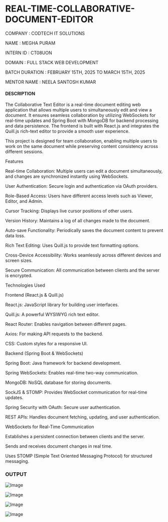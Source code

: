 # REAL-TIME-COLLABORATIVE-DOCUMENT-EDITOR

COMPANY : CODTECH IT SOLUTIONS

NAME : MEGHA PURAM

INTERN ID : CT08UON

DOMAIN : FULL STACK WEB DEVELOPMENT

BATCH DURATION : FEBRUARY 15TH, 2025 TO MARCH 15TH, 2025

MENTOR NAME : NEELA SANTOSH KUMAR


#### DESCRIPTION
The Collaborative Text Editor is a real-time document editing web application that allows multiple users to simultaneously edit and view a document. It ensures seamless collaboration by utilizing WebSockets for real-time updates and Spring Boot with MongoDB for backend processing and data persistence. The frontend is built with React.js and integrates the Quill.js rich-text editor to provide a smooth user experience.

This project is designed for team collaboration, enabling multiple users to work on the same document while preserving content consistency across different sessions.

Features

Real-time Collaboration: Multiple users can edit a document simultaneously, and changes are synchronized instantly using WebSockets.

User Authentication: Secure login and authentication via OAuth providers.

Role-Based Access: Users have different access levels such as Viewer, Editor, and Admin.

Cursor Tracking: Displays live cursor positions of other users.

Version History: Maintains a log of all changes made to the document.

Auto-save Functionality: Periodically saves the document content to prevent data loss.

Rich Text Editing: Uses Quill.js to provide text formatting options.

Cross-Device Accessibility: Works seamlessly across different devices and screen sizes.

Secure Communication: All communication between clients and the server is encrypted.

Technologies Used

Frontend (React.js & Quill.js)

React.js: JavaScript library for building user interfaces.

Quill.js: A powerful WYSIWYG rich text editor.

React Router: Enables navigation between different pages.

Axios: For making API requests to the backend.

CSS: Custom styles for a responsive UI.

Backend (Spring Boot & WebSockets)

Spring Boot: Java framework for backend development.

Spring WebSockets: Enables real-time two-way communication.

MongoDB: NoSQL database for storing documents.

SockJS & STOMP: Provides WebSocket communication for real-time updates.

Spring Security with OAuth: Secure user authentication.

REST APIs: Handles document fetching, updating, and user authentication.

WebSockets for Real-Time Communication

Establishes a persistent connection between clients and the server.

Sends and receives document changes in real time.

Uses STOMP (Simple Text Oriented Messaging Protocol) for structured messaging.

### OUTPUT

![Image](https://github.com/user-attachments/assets/97d1a2c9-7a80-4cad-8126-673ee50561a0)


![Image](https://github.com/user-attachments/assets/7b02f6e0-153a-41e3-aee3-c30dfb92727e)


![Image](https://github.com/user-attachments/assets/5605434e-baf7-4e3f-b79f-fdc9490ec887)


![Image](https://github.com/user-attachments/assets/ba1cb8cc-d90f-4ae8-9d9a-e43db9d28d1f)
